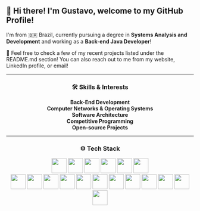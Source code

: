 ## 👋 Hi there! I'm Gustavo, welcome to my GitHub Profile!

I'm from 🇧🇷 Brazil, currently pursuing a degree in **Systems Analysis and Development** and working as a **Back-end Java Developer**!

🚀 Feel free to check a few of my recent projects listed under the README.md section! You can also reach out to me from my website, LinkedIn profile, or email!

---

<div align="center">
  <h3> 🛠️ Skills & Interests </h3>
  <b>Back-End Development</b><br>
  <b>Computer Networks & Operating Systems</b><br>
  <b>Software Architecture</b><br>
  <b>Competitive Programming</b><br>
  <b>Open-source Projects</b>
</div>

---
<div align="center">
  <h3> ⚙️ Tech Stack </h3>
  <img src="https://img.shields.io/badge/Java-%23ED8B00?style=for-the-badge&logo=openjdk&logoColor=white" height="40" />
  <img src="https://img.shields.io/badge/Spring-%236DB33F?style=for-the-badge&logo=spring&logoColor=white" height="40" />
  <img src="https://img.shields.io/badge/Go-%2300ADD8?style=for-the-badge&logo=go&logoColor=white" height="40" />
  <img src="https://img.shields.io/badge/-%2300599C?style=for-the-badge&logo=c&logoColor=white" height="40" />
  <img src="https://img.shields.io/badge/TypeScript-%233178C6?style=for-the-badge&logo=typescript&logoColor=white" height="40" />
  <img src="https://img.shields.io/badge/Node.js-%23339933?style=for-the-badge&logo=node.js&logoColor=white" height="40" />
  
  <br>
  <img src="https://img.shields.io/badge/PostgreSQL-%23336791?style=for-the-badge&logo=postgresql&logoColor=white" height="40" />
  <img src="https://img.shields.io/badge/MongoDB-%2347A248?style=for-the-badge&logo=mongodb&logoColor=white" height="40" />
  <img src="https://img.shields.io/badge/Redis-%23DC382D?style=for-the-badge&logo=redis&logoColor=white" height="40" />
  <img src="https://img.shields.io/badge/Docker-%230db7ed?style=for-the-badge&logo=docker&logoColor=white" height="40" />
  <img src="https://img.shields.io/badge/Kubernetes-%23326ce5?style=for-the-badge&logo=kubernetes&logoColor=white" height="40" />
  <img src="https://img.shields.io/badge/Git-%23F05033?style=for-the-badge&logo=git&logoColor=white" height="40" />
  <img src="https://img.shields.io/badge/AWS-%23FF9900?style=for-the-badge&logo=amazonaws&logoColor=white" height="40" />
  <img src="https://img.shields.io/badge/Terraform-%235835CC?style=for-the-badge&logo=terraform&logoColor=white" height="40" />
  <img src="https://img.shields.io/badge/Jenkins-%23D24939?style=for-the-badge&logo=jenkins&logoColor=white" height="40" />
  <img src="https://img.shields.io/badge/Swagger-%2385EA2D?style=for-the-badge&logo=swagger&logoColor=black" height="40" />
  <img src="https://img.shields.io/badge/RabbitMQ-%23FF6600?style=for-the-badge&logo=rabbitmq&logoColor=white" height="40" />
  <img src="https://img.shields.io/badge/Kafka-%23231F20?style=for-the-badge&logo=apache-kafka&logoColor=white" height="40" />
</div>

